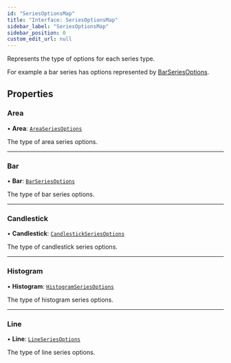 ```yaml
---
id: "SeriesOptionsMap"
title: "Interface: SeriesOptionsMap"
sidebar_label: "SeriesOptionsMap"
sidebar_position: 0
custom_edit_url: null
---
```


Represents the type of options for each series type.

For example a bar series has options represented by [BarSeriesOptions](../#barseriesoptions).

## Properties

### Area

• **Area**: [`AreaSeriesOptions`](../#areaseriesoptions)

The type of area series options.

___

### Bar

• **Bar**: [`BarSeriesOptions`](../#barseriesoptions)

The type of bar series options.

___

### Candlestick

• **Candlestick**: [`CandlestickSeriesOptions`](../#candlestickseriesoptions)

The type of candlestick series options.

___

### Histogram

• **Histogram**: [`HistogramSeriesOptions`](../#histogramseriesoptions)

The type of histogram series options.

___

### Line

• **Line**: [`LineSeriesOptions`](../#lineseriesoptions)

The type of line series options.
